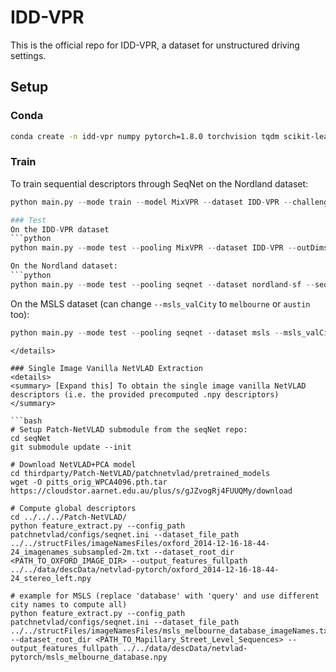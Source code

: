 # IDD-VPR
This is the official repo for IDD-VPR, a dataset for unstructured driving settings.


## Setup
### Conda
```bash
conda create -n idd-vpr numpy pytorch=1.8.0 torchvision tqdm scikit-learn faiss tensorboardx h5py -c pytorch -c conda-forge
```

### Train
To train sequential descriptors through SeqNet on the Nordland dataset:
```python
python main.py --mode train --model MixVPR --dataset IDD-VPR --challenge Illumination --outDims 4096 --expName "w5"

### Test
On the IDD-VPR dataset
```python
python main.py --mode test --pooling MixVPR --dataset IDD-VPR --outDims 4096

On the Nordland dataset:
```python
python main.py --mode test --pooling seqnet --dataset nordland-sf --seqL 5 --split test --resume ./data/runs/Jun03_15-22-44_l10_w5/ 
```
On the MSLS dataset (can change `--msls_valCity` to `melbourne` or `austin` too):
```python
python main.py --mode test --pooling seqnet --dataset msls --msls_valCity amman --seqL 5 --split test --resume ./data/runs/<modelName>/
```


```
</details>

### Single Image Vanilla NetVLAD Extraction
<details>
<summary> [Expand this] To obtain the single image vanilla NetVLAD descriptors (i.e. the provided precomputed .npy descriptors) </summary>

```bash
# Setup Patch-NetVLAD submodule from the seqNet repo:
cd seqNet 
git submodule update --init

# Download NetVLAD+PCA model
cd thirdparty/Patch-NetVLAD/patchnetvlad/pretrained_models
wget -O pitts_orig_WPCA4096.pth.tar https://cloudstor.aarnet.edu.au/plus/s/gJZvogRj4FUUQMy/download

# Compute global descriptors
cd ../../../Patch-NetVLAD/
python feature_extract.py --config_path patchnetvlad/configs/seqnet.ini --dataset_file_path ../../structFiles/imageNamesFiles/oxford_2014-12-16-18-44-24_imagenames_subsampled-2m.txt --dataset_root_dir <PATH_TO_OXFORD_IMAGE_DIR> --output_features_fullpath ../../data/descData/netvlad-pytorch/oxford_2014-12-16-18-44-24_stereo_left.npy

# example for MSLS (replace 'database' with 'query' and use different city names to compute all)
python feature_extract.py --config_path patchnetvlad/configs/seqnet.ini --dataset_file_path ../../structFiles/imageNamesFiles/msls_melbourne_database_imageNames.txt --dataset_root_dir <PATH_TO_Mapillary_Street_Level_Sequences> --output_features_fullpath ../../data/descData/netvlad-pytorch/msls_melbourne_database.npy
```
</details>
  
